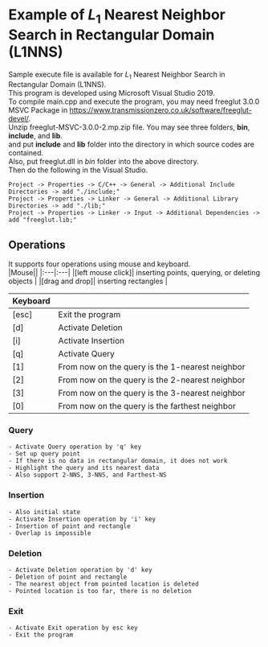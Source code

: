 # Example of $L_1$ Nearest Neighbor Search in Rectangular Domain (L1NNS)
Sample execute file is available for $L_1$ Nearest Neighbor Search in Rectangular Domain (L1NNS).  
This program is developed using Microsoft Visual Studio 2019.  
To compile main.cpp and execute the program, you may need freeglut 3.0.0 MSVC Package in https://www.transmissionzero.co.uk/software/freeglut-devel/.   
Unzip freeglut-MSVC-3.0.0-2.mp.zip file. You may see three folders, **bin**, **include**, and **lib**.  
and put **include** and **lib** folder into the directory in which source codes are contained.  
Also, put freeglut.dll in *bin* folder into the above directory.   
Then do the following in the Visual Studio.  
```
Project -> Properties -> C/C++ -> General -> Additional Include Directories -> add "./include;"  
Project -> Properties -> Linker -> General -> Additional Library Directories -> add "./lib;"  
Project -> Properties -> Linker -> Input -> Additional Dependencies -> add "freeglut.lib;"  
```

## Operations
It supports four operations using mouse and keyboard.  
|Mouse||
|:---|:---|
|[left mouse click]| inserting points, querying, or deleting objects |
|[drag and drop]| inserting rectangles |

|Keyboard||
|:---|:---|
|[esc]| Exit the program |
|[d]| Activate Deletion |
|[i]| Activate Insertion |
|[q]| Activate Query |
|[1]| From now on the query is the 1-nearest neighbor |
|[2]| From now on the query is the 2-nearest neighbor |
|[3]| From now on the query is the 3-nearest neighbor |
|[0]| From now on the query is the farthest neighbor |

### Query
	- Activate Query operation by 'q' key  
	- Set up query point  
	- If there is no data in rectangular domain, it does not work  
	- Highlight the query and its nearest data  
	- Also support 2-NNS, 3-NNS, and Farthest-NS  

### Insertion
	- Also initial state  
	- Activate Insertion operation by 'i' key  
	- Insertion of point and rectangle  
	- Overlap is impossible  

### Deletion
	- Activate Deletion operation by 'd' key  
	- Deletion of point and rectangle  
	- The nearest object from pointed location is deleted  
	- Pointed location is too far, there is no deletion  

### Exit
	- Activate Exit operation by esc key  
	- Exit the program